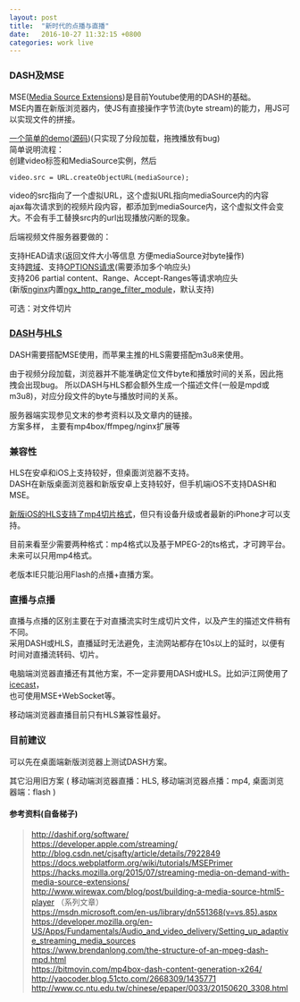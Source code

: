 ```yaml
---
layout: post
title:  "新时代的点播与直播"
date:   2016-10-27 11:32:15 +0800
categories: work live
---
```


### DASH及MSE
MSE([Media Source Extensions][1])是目前Youtube使用的DASH的基础。  
MSE内置在新版浏览器内，使JS有直接操作字节流(byte stream)的能力，用JS可以实现文件的拼接。

[一个简单的demo][2]([源码][3])(只实现了分段加载，拖拽播放有bug)  
简单说明流程：  
创建video标签和MediaSource实例，然后  
```
video.src = URL.createObjectURL(mediaSource);  
```   
video的src指向了一个虚拟URL，这个虚拟URL指向mediaSource内的内容  
ajax每次请求到的视频片段内容，都添加到mediaSource内，这个虚拟文件会变大。不会有手工替换src内的url出现播放闪断的现象。

后端视频文件服务器要做的：  

支持HEAD请求(返回文件大小等信息 方便mediaSource对byte操作)  
支持[跨域][4]、支持[OPTIONS请求][4](需要添加多个响应头)  
支持206 partial content、Range、Accept-Ranges等请求响应头   
(新版[nginx][6]内置[ngx_http_range_filter_module][5]，默认支持)

可选：对文件切片



### [DASH][7]与[HLS][8]

DASH需要搭配MSE使用，而苹果主推的HLS需要搭配m3u8来使用。

由于视频分段加载，浏览器并不能准确定位文件byte和播放时间的关系，因此拖拽会出现bug。
所以DASH与HLS都会额外生成一个描述文件(一般是mpd或m3u8)，对应分段文件的byte与播放时间的关系。  

服务器端实现参见文末的参考资料以及文章内的链接。  
方案多样，
主要有mp4box/ffmpeg/nginx扩展等


### 兼容性
HLS在安卓和iOS上支持较好，但桌面浏览器不支持。  
DASH在新版桌面浏览器和新版安卓上支持较好，但手机端iOS不支持DASH和MSE。

[新版iOS的HLS支持了mp4切片格式][10]，但只有设备升级或者最新的iPhone才可以支持。  

目前来看至少需要两种格式：mp4格式以及基于MPEG-2的ts格式，才可跨平台。  
未来可以只用mp4格式。  

老版本IE只能沿用Flash的点播+直播方案。



### 直播与点播
直播与点播的区别主要在于对直播流实时生成切片文件，以及产生的描述文件稍有不同。  
采用DASH或HLS，直播延时无法避免，主流网站都存在10s以上的延时，以便有时间对直播流转码、切片。

电脑端浏览器直播还有其他方案，不一定非要用DASH或HLS。比如沪江网使用了[icecast][9]，  
也可使用MSE+WebSocket等。

移动端浏览器直播目前只有HLS兼容性最好。

### 目前建议
可以先在桌面端新版浏览器上测试DASH方案。

其它沿用旧方案
(
移动端浏览器直播：HLS,
移动端浏览器点播：mp4,
桌面浏览器端：flash
)



#### 参考资料(自备梯子)  

> http://dashif.org/software/  
> https://developer.apple.com/streaming/  
> http://blog.csdn.net/cjsafty/article/details/7922849   
> https://docs.webplatform.org/wiki/tutorials/MSEPrimer  
> https://hacks.mozilla.org/2015/07/streaming-media-on-demand-with-media-source-extensions/  
> http://www.wirewax.com/blog/post/building-a-media-source-html5-player （系列文章）  
> https://msdn.microsoft.com/en-us/library/dn551368(v=vs.85).aspx  
> https://developer.mozilla.org/en-US/Apps/Fundamentals/Audio_and_video_delivery/Setting_up_adaptive_streaming_media_sources  
> https://www.brendanlong.com/the-structure-of-an-mpeg-dash-mpd.html  
> https://bitmovin.com/mp4box-dash-content-generation-x264/  
> http://yaocoder.blog.51cto.com/2668309/1435771  
> http://www.cc.ntu.edu.tw/chinese/epaper/0033/20150620_3308.html    


[1]: https://developer.mozilla.org/en-US/docs/Web/API/MediaSource
[2]: http://nickdesaulniers.github.io/netfix/demo/bufferWhenNeeded.html
[3]: https://github.com/nickdesaulniers/netfix/tree/gh-pages/demo
[4]: https://en.wikipedia.org/wiki/Cross-origin_resource_sharing    
[5]: http://lxr.nginx.org/source/src/http/modules/
[6]: http://nginx.org/en/docs/  

[7]: https://en.wikipedia.org/wiki/Dynamic_Adaptive_Streaming_over_HTTP
[8]: https://en.wikipedia.org/wiki/HTTP_Live_Streaming

[9]: http://icecast.org/
[10]: https://en.wikipedia.org/wiki/HTTP_Live_Streaming#Using_fragmented_MP4
